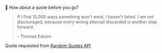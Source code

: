 📣 How about a quote before you go?

> If I find 10,000 ways something won't work, I haven't failed. I am not discouraged, because every wrong attempt discarded is another step forward.
>
> <p>- Thomas Edison</p>

Quote requested from [Random Quotes API](https://github.com/lukePeavey/quotable)
